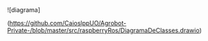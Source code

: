 ![diagrama]

(https://github.com/CaioslppUO/Agrobot-Private-/blob/master/src/raspberryRos/DiagramaDeClasses.drawio)
